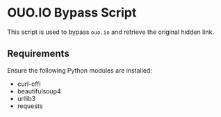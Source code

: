 # OUO.IO Bypass Script

This script is used to bypass `ouo.io` and retrieve the original hidden link.

## Requirements

Ensure the following Python modules are installed:
- curl-cffi
- beautifulsoup4
- urllib3
- requests
